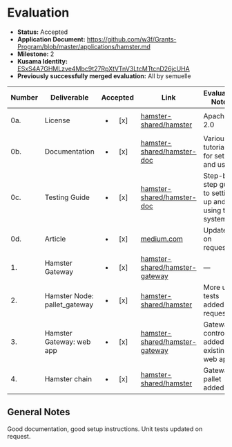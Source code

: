 # Evaluation

- **Status:** Accepted
- **Application Document:**  https://github.com/w3f/Grants-Program/blob/master/applications/hamster.md
- **Milestone:** 2
- **Kusama Identity:** [ESxS4A7GHMLzve4Mbc9t27RpXtVTnV3LtcMTtcnD26jcUHA](https://polkascan.io/pre/kusama/account/ESxS4A7GHMLzve4Mbc9t27RpXtVTnV3LtcMTtcnD26jcUHA)
- **Previously successfully merged evaluation:** All by semuelle

| Number | Deliverable | Accepted | Link | Evaluation Notes |
| ------ | ----------- | :------: | ---- |----------------- |
| 0a. | License | <ul><li>[x] </li></ul> | [hamster-shared/hamster](https://github.com/hamster-shared/hamster/blob/9c7a4bda638f6f9f226b7f0a9ba09e355a671998/LICENSE) | Apache 2.0 |
| 0b. | Documentation | <ul><li>[x] </li></ul> | [hamster-shared/hamster-doc](https://github.com/hamster-shared/hamster-doc/tree/1e8c1d886c4e088df370346689c1bbcc87662ae9) | Various tutorials for setup and usage |
| 0c. | Testing Guide | <ul><li>[x] </li></ul> | [hamster-shared/hamster-doc](https://github.com/hamster-shared/hamster-doc/blob/1e8c1d886c4e088df370346689c1bbcc87662ae9/README.md) | Step-by-step guide to setting up and using the system |
| 0d. | Article | <ul><li>[x] </li></ul> | [medium.com](https://medium.com/@sun1275596256/hanster-application-tutorial-f8f13be9ae4f) | Updated on request. |
| 1. | Hamster Gateway | <ul><li>[x] </li></ul> | [hamster-shared/hamster-gateway](https://github.com/hamster-shared/hamster-gateway/tree/704f6bf27e0e6a6d92006e9efb04e90d5b9ce557) | — |
| 2. | Hamster Node: pallet_gateway | <ul><li>[x] </li></ul> | [hamster-shared/hamster](https://github.com/hamster-shared/hamster/tree/9c7a4bda638f6f9f226b7f0a9ba09e355a671998/pallets/gateway) | More unit tests added on request. |
| 3. | Hamster Gateway: web app | <ul><li>[x] </li></ul> | [hamster-shared/hamster-gateway](https://github.com/hamster-shared/hamster-gateway/tree/704f6bf27e0e6a6d92006e9efb04e90d5b9ce557/frontend) | Gateway controls added to existing web app |
| 4. | Hamster chain | <ul><li>[x] </li></ul> | [hamster-shared/hamster](https://github.com/hamster-shared/hamster/tree/9c7a4bda638f6f9f226b7f0a9ba09e355a671998) | Gateway pallet added |


## General Notes

Good documentation, good setup instructions. Unit tests updated on request.
